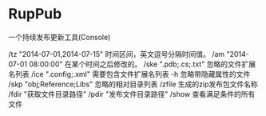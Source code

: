 # RupPub
一个持续发布更新工具(Console)


/tz "2014-07-01,2014-07-15" 时间区间，英文逗号分隔时间值。
/am "2014-07-01 08:00:00" 在某个时间之后修改的。
/ske ".pdb;.cs;.txt" 忽略的文件扩展名列表
/ice ".config;.xml"  需要包含文件扩展名列表
-h   忽略带隐藏属性的文件
/skp "obj;Reference;Libs" 忽略的相对目录列表
/zfile 生成的zip发布包文件名称
/fdir "获取文件目录路径"
/pdir "发布文件目录路径"
/show 查看满足条件的所有文件

